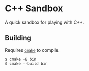 # C++ Sandbox
A quick sandbox for playing with C++.

## Building
Requires [`cmake`](https://cmake.org/) to compile.
```
$ cmake -B bin
$ cmake --build bin
```
